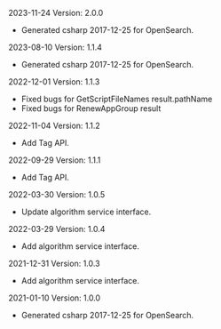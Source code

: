 2023-11-24 Version: 2.0.0
- Generated csharp 2017-12-25 for OpenSearch.

2023-08-10 Version: 1.1.4
- Generated csharp 2017-12-25 for OpenSearch.

2022-12-01 Version: 1.1.3
- Fixed bugs for GetScriptFileNames result.pathName
- Fixed bugs for RenewAppGroup result

2022-11-04 Version: 1.1.2
- Add Tag API.

2022-09-29 Version: 1.1.1
- Add Tag API.

2022-03-30 Version: 1.0.5
- Update algorithm service interface.

2022-03-29 Version: 1.0.4
- Add algorithm service interface.

2021-12-31 Version: 1.0.3
- Add algorithm service interface.

2021-01-10 Version: 1.0.0
- Generated csharp 2017-12-25 for OpenSearch.

